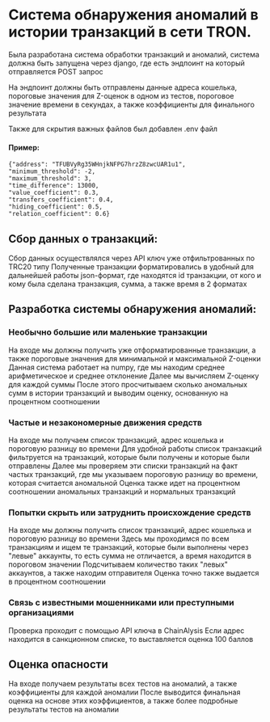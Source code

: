 # Система обнаружения аномалий в истории транзакций в сети TRON.

Была разработана система обработки транзакций и аномалий, система должна быть запущена через django, где есть эндпоинт на который отправляется POST запрос

На эндпоинт должны быть отправлены данные адреса кошелька, пороговые значения для Z-оценок в одном из тестов, пороговое значение времени в секундах, а также коэффициенты для финального результата

Также для скрытия важных файлов был добавлен .env файл

#### Пример:
    {"address": "TFUBVyRg35WHnjkNFPG7hrzZ8zwcUAR1u1",
    "minimum_threshold": -2,
    "maximum_threshold": 3,
    "time_difference": 13000,
    "value_coefficient": 0.3,
    "transfers_coefficient": 0.4,
    "hiding_coefficient": 0.5,
    "relation_coefficient": 0.6}


## Сбор данных о транзакций:
Сбор данных осуществлялся через API ключ уже отфильтрованных по TRC20 типу
Полученные транзакции форматировались в удобный для дальнейшей работы json-формат, где находятся id транзакции, от кого и кому была сделана транзакция, сумма, а также время в 2 форматах

## Разработка системы обнаружения аномалий:

### Необычно большие или маленькие транзакции
На входе мы должны получить уже отформатированные транзакции, а также пороговые значения для минимальной и максимальной Z-оценки
Данная система работает на numpy, где мы находим среднее арифметическое и среднее отклонение
Далее мы вычисляем Z-оценку для каждой суммы
После этого просчитываем сколько аномальных сумм в истории транзакций и выводим оценку, основанную на процентном соотношении

### Частые и незакономерные движения средств
На входе мы получаем список транзакций, адрес кошелька и пороговую разницу во времени
Для удобной работы список транзакций фильтруется на транзакций, которые были получены и которые были отправлены
Далее мы проверяем эти списки транзакций на факт частых транзакций, где мы указываем пороговую разницу во времени, которая считается аномальной
Оценка также идет на процентном соотношении аномальных транзакций и нормальных транзакций

### Попытки скрыть или затруднить происхождение средств
На входе мы должны получить список транзакций, адрес кошелька и пороговую разницу во времени
Здесь мы проходимся по всем транзакциям и ищем те транзакций, которые были выполнены через "левые" аккаунты, то есть сумма не отличается, а время находится в пороговом значении
Подсчитываем количество таких "левых" аккаунтов, а также находим отправителя
Оценка точно также выдается в процентном соотношении

### Связь с известными мошенниками или преступными организациями
Проверка проходит с помощью API ключа в ChainAlysis
Если адрес находится в санкционном списке, то выставляется оценка 100 баллов

## Оценка опасности
На входе получаем результаты всех тестов на аномалий, а также коэффициенты для каждой аномалии
После выводится финальная оценка на основе этих коэффициентов, а также более подробные результаты тестов на аномалии
